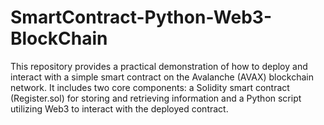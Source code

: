 # SmartContract-Python-Web3-BlockChain
This repository provides a practical demonstration of how to deploy and interact with a simple smart contract on the Avalanche (AVAX) blockchain network. It includes two core components: a Solidity smart contract (Register.sol) for storing and retrieving information and a Python script utilizing Web3 to interact with the deployed contract.
